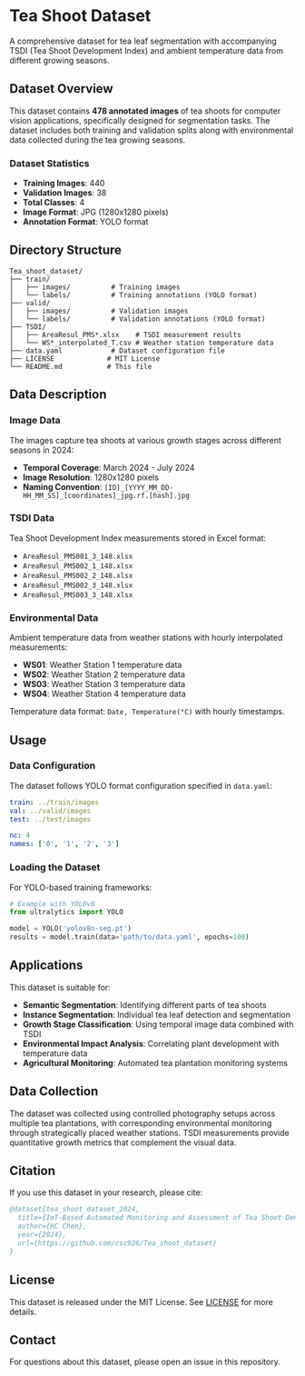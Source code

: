 # Tea Shoot Dataset

A comprehensive dataset for tea leaf segmentation with accompanying TSDI (Tea Shoot Development Index) and ambient temperature data from different growing seasons.

## Dataset Overview

This dataset contains **478 annotated images** of tea shoots for computer vision applications, specifically designed for segmentation tasks. The dataset includes both training and validation splits along with environmental data collected during the tea growing seasons.

### Dataset Statistics

- **Training Images**: 440
- **Validation Images**: 38
- **Total Classes**: 4
- **Image Format**: JPG (1280x1280 pixels)
- **Annotation Format**: YOLO format

## Directory Structure

```
Tea_shoot_dataset/
├── train/
│   ├── images/          # Training images
│   └── labels/          # Training annotations (YOLO format)
├── valid/
│   ├── images/          # Validation images
│   └── labels/          # Validation annotations (YOLO format)
├── TSDI/
│   ├── AreaResul_PMS*.xlsx    # TSDI measurement results
│   └── WS*_interpolated_T.csv # Weather station temperature data
├── data.yaml            # Dataset configuration file
├── LICENSE             # MIT License
└── README.md           # This file
```

## Data Description

### Image Data

The images capture tea shoots at various growth stages across different seasons in 2024:
- **Temporal Coverage**: March 2024 - July 2024
- **Image Resolution**: 1280x1280 pixels
- **Naming Convention**: `[ID]_[YYYY_MM_DD-HH_MM_SS]_[coordinates]_jpg.rf.[hash].jpg`

### TSDI Data

Tea Shoot Development Index measurements stored in Excel format:
- `AreaResul_PMS001_3_148.xlsx`
- `AreaResul_PMS002_1_148.xlsx` 
- `AreaResul_PMS002_2_148.xlsx`
- `AreaResul_PMS002_3_148.xlsx`
- `AreaResul_PMS003_3_148.xlsx`

### Environmental Data

Ambient temperature data from weather stations with hourly interpolated measurements:
- **WS01**: Weather Station 1 temperature data
- **WS02**: Weather Station 2 temperature data  
- **WS03**: Weather Station 3 temperature data
- **WS04**: Weather Station 4 temperature data

Temperature data format: `Date, Temperature(°C)` with hourly timestamps.

## Usage

### Data Configuration

The dataset follows YOLO format configuration specified in `data.yaml`:

```yaml
train: ../train/images
val: ../valid/images
test: ../test/images

nc: 4
names: ['0', '1', '2', '3']
```

### Loading the Dataset

For YOLO-based training frameworks:
```python
# Example with YOLOv8
from ultralytics import YOLO

model = YOLO('yolov8n-seg.pt')
results = model.train(data='path/to/data.yaml', epochs=100)
```

## Applications

This dataset is suitable for:
- **Semantic Segmentation**: Identifying different parts of tea shoots
- **Instance Segmentation**: Individual tea leaf detection and segmentation  
- **Growth Stage Classification**: Using temporal image data combined with TSDI
- **Environmental Impact Analysis**: Correlating plant development with temperature data
- **Agricultural Monitoring**: Automated tea plantation monitoring systems

## Data Collection

The dataset was collected using controlled photography setups across multiple tea plantations, with corresponding environmental monitoring through strategically placed weather stations. TSDI measurements provide quantitative growth metrics that complement the visual data.

## Citation

If you use this dataset in your research, please cite:

```bibtex
@dataset{tea_shoot_dataset_2024,
  title={IoT-Based Automated Monitoring and Assessment of Tea Shoot Density Using Canopy Imaging},
  author={HC Chen},
  year={2024},
  url={https://github.com/csc926/Tea_shoot_dataset}
}
```

## License

This dataset is released under the MIT License. See [LICENSE](LICENSE) for more details.


## Contact

For questions about this dataset, please open an issue in this repository.

